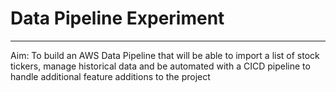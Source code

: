 # Data Pipeline Experiment
-----------------------------------------------------------
Aim: To build an AWS Data Pipeline that will be able to import a list of stock tickers, manage historical data and be automated with a CICD pipeline to handle additional feature additions to the project

